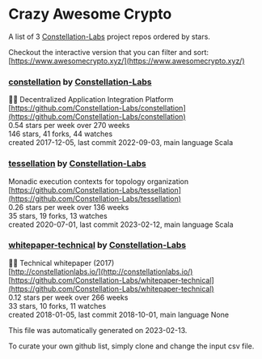# Crazy Awesome Crypto
A list of 3 [Constellation-Labs](https://github.com/Constellation-Labs) project repos ordered by stars.  

Checkout the interactive version that you can filter and sort: 
[https://www.awesomecrypto.xyz/](https://www.awesomecrypto.xyz/)  


### [constellation](https://github.com/Constellation-Labs/constellation) by [Constellation-Labs](https://github.com/Constellation-Labs)  
:milky_way::satellite: Decentralized Application Integration Platform  
[https://github.com/Constellation-Labs/constellation](https://github.com/Constellation-Labs/constellation)  
0.54 stars per week over 270 weeks  
146 stars, 41 forks, 44 watches  
created 2017-12-05, last commit 2022-09-03, main language Scala  


### [tessellation](https://github.com/Constellation-Labs/tessellation) by [Constellation-Labs](https://github.com/Constellation-Labs)  
Monadic execution contexts for topology organization   
[https://github.com/Constellation-Labs/tessellation](https://github.com/Constellation-Labs/tessellation)  
0.26 stars per week over 136 weeks  
35 stars, 19 forks, 13 watches  
created 2020-07-01, last commit 2023-02-12, main language Scala  


### [whitepaper-technical](https://github.com/Constellation-Labs/whitepaper-technical) by [Constellation-Labs](https://github.com/Constellation-Labs)  
:page_facing_up::satellite: Technical whitepaper (2017)  
[http://constellationlabs.io/](http://constellationlabs.io/)  
[https://github.com/Constellation-Labs/whitepaper-technical](https://github.com/Constellation-Labs/whitepaper-technical)  
0.12 stars per week over 266 weeks  
33 stars, 10 forks, 11 watches  
created 2018-01-05, last commit 2018-10-01, main language None  


This file was automatically generated on 2023-02-13.  

To curate your own github list, simply clone and change the input csv file.  